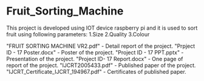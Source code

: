 # Fruit_Sorting_Machine

This project is developed using IOT device raspberry pi and it is used to sort fruit using following parameters:
1.Size
2.Quality
3.Colour


"FRUIT SORTING MACHINE VR2.pdf" -       Detail report of the project.
"Prpject ID - 17   Poster.docx" -       Poster of the project.
"Project ID - 17    PPT.pptx"   -       Presentation of the project.
"Project ID- 17 Report.docx"    -       One page of report of the project.
"IJCRT2005433.pdf"              -       Published paper of the project.
"IJCRT_Certificate_IJCRT_194967.pdf"  - Certificates of published paper.
